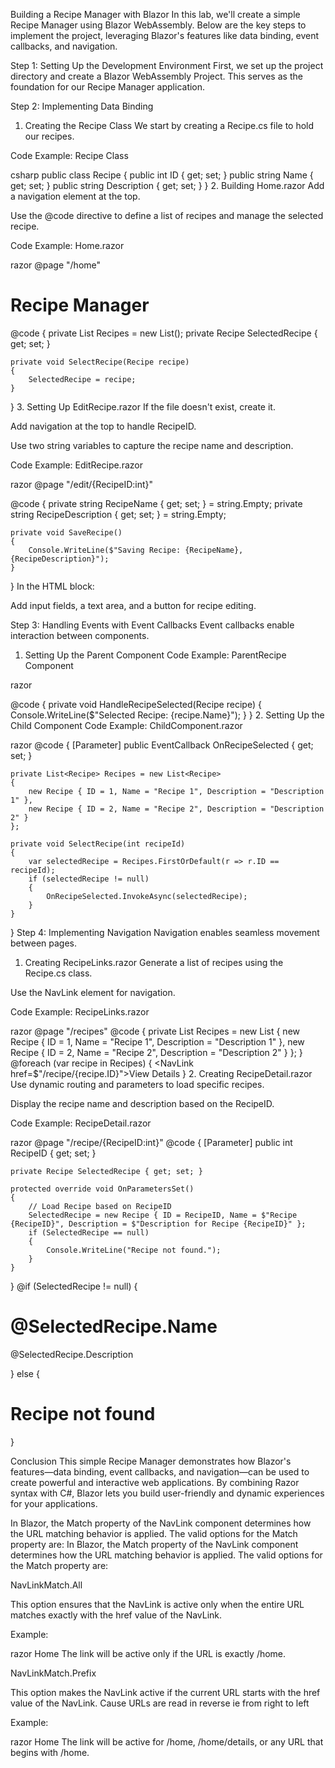 Building a Recipe Manager with Blazor
In this lab, we'll create a simple Recipe Manager using Blazor WebAssembly. Below are the key steps to implement the project, leveraging Blazor's features like data binding, event callbacks, and navigation.

Step 1: Setting Up the Development Environment
First, we set up the project directory and create a Blazor WebAssembly Project. This serves as the foundation for our Recipe Manager application.

Step 2: Implementing Data Binding
1. Creating the Recipe Class
We start by creating a Recipe.cs file to hold our recipes.

Code Example: Recipe Class

csharp
public class Recipe
{
    public int ID { get; set; }
    public string Name { get; set; }
    public string Description { get; set; }
}
2. Building Home.razor
Add a navigation element at the top.

Use the @code directive to define a list of recipes and manage the selected recipe.

Code Example: Home.razor

razor
@page "/home"
<h1>Recipe Manager</h1>

@code {
    private List<Recipe> Recipes = new List<Recipe>();
    private Recipe SelectedRecipe { get; set; }

    private void SelectRecipe(Recipe recipe)
    {
        SelectedRecipe = recipe;
    }
}
3. Setting Up EditRecipe.razor
If the file doesn't exist, create it.

Add navigation at the top to handle RecipeID.

Use two string variables to capture the recipe name and description.

Code Example: EditRecipe.razor

razor
@page "/edit/{RecipeID:int}"

@code {
    private string RecipeName { get; set; } = string.Empty;
    private string RecipeDescription { get; set; } = string.Empty;

    private void SaveRecipe()
    {
        Console.WriteLine($"Saving Recipe: {RecipeName}, {RecipeDescription}");
    }
}
In the HTML block:

Add input fields, a text area, and a button for recipe editing.

Step 3: Handling Events with Event Callbacks
Event callbacks enable interaction between components.

1. Setting Up the Parent Component
Code Example: ParentRecipe Component

razor
<ChildComponent OnRecipeSelected="HandleRecipeSelected" />

@code {
    private void HandleRecipeSelected(Recipe recipe)
    {
        Console.WriteLine($"Selected Recipe: {recipe.Name}");
    }
}
2. Setting Up the Child Component
Code Example: ChildComponent.razor

razor
@code {
    [Parameter]
    public EventCallback<Recipe> OnRecipeSelected { get; set; }

    private List<Recipe> Recipes = new List<Recipe>
    {
        new Recipe { ID = 1, Name = "Recipe 1", Description = "Description 1" },
        new Recipe { ID = 2, Name = "Recipe 2", Description = "Description 2" }
    };

    private void SelectRecipe(int recipeId)
    {
        var selectedRecipe = Recipes.FirstOrDefault(r => r.ID == recipeId);
        if (selectedRecipe != null)
        {
            OnRecipeSelected.InvokeAsync(selectedRecipe);
        }
    }
}
Step 4: Implementing Navigation
Navigation enables seamless movement between pages.

1. Creating RecipeLinks.razor
Generate a list of recipes using the Recipe.cs class.

Use the NavLink element for navigation.

Code Example: RecipeLinks.razor

razor
@page "/recipes"
@code {
    private List<Recipe> Recipes = new List<Recipe>
    {
        new Recipe { ID = 1, Name = "Recipe 1", Description = "Description 1" },
        new Recipe { ID = 2, Name = "Recipe 2", Description = "Description 2" }
    };
}
@foreach (var recipe in Recipes)
{
    <NavLink href=$"/recipe/{recipe.ID}">View Details</NavLink>
}
2. Creating RecipeDetail.razor
Use dynamic routing and parameters to load specific recipes.

Display the recipe name and description based on the RecipeID.

Code Example: RecipeDetail.razor

razor
@page "/recipe/{RecipeID:int}"
@code {
    [Parameter]
    public int RecipeID { get; set; }

    private Recipe SelectedRecipe { get; set; }

    protected override void OnParametersSet()
    {
        // Load Recipe based on RecipeID
        SelectedRecipe = new Recipe { ID = RecipeID, Name = $"Recipe {RecipeID}", Description = $"Description for Recipe {RecipeID}" };
        if (SelectedRecipe == null)
        {
            Console.WriteLine("Recipe not found.");
        }
    }
}
@if (SelectedRecipe != null)
{
    <h1>@SelectedRecipe.Name</h1>
    <p>@SelectedRecipe.Description</p>
}
else
{
    <h1>Recipe not found</h1>
}

Conclusion
This simple Recipe Manager demonstrates how Blazor's features—data binding, event callbacks, and navigation—can be used to create powerful and interactive web applications. By combining Razor syntax with C#, Blazor lets you build user-friendly and dynamic experiences for your applications.

In Blazor, the Match property of the NavLink component determines how the URL matching behavior is applied. The valid options for the Match property are:
In Blazor, the Match property of the NavLink component determines how the URL matching behavior is applied. The valid options for the Match property are:

NavLinkMatch.All

This option ensures that the NavLink is active only when the entire URL matches exactly with the href value of the NavLink.

Example:

razor
<NavLink href="/home" Match="NavLinkMatch.All">Home</NavLink>
The link will be active only if the URL is exactly /home.

NavLinkMatch.Prefix

This option makes the NavLink active if the current URL starts with the href value of the NavLink.
Cause URLs are read in reverse ie from right to left

Example:

razor
<NavLink href="/home" Match="NavLinkMatch.Prefix">Home</NavLink>
The link will be active for /home, /home/details, or any URL that begins with /home.